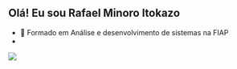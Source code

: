 ## Olá! Eu sou Rafael Minoro Itokazo
- 🏫 Formado em Análise e desenvolvimento de sistemas na FIAP
- 
<picture>
  <source
    srcset="https://github-readme-stats.vercel.app/api?username=Rminoro&show_icons=true&theme=dark"
    media="(prefers-color-scheme: dark)"
  />
  <source
    srcset="https://github-readme-stats.vercel.app/api?username=Rminoro&show_icons=true"
    media="(prefers-color-scheme: light), (prefers-color-scheme: no-preference)"
  />
  <img src="https://github-readme-stats.vercel.app/api?username=Rminoro&show_icons=true" />
</picture>
  
